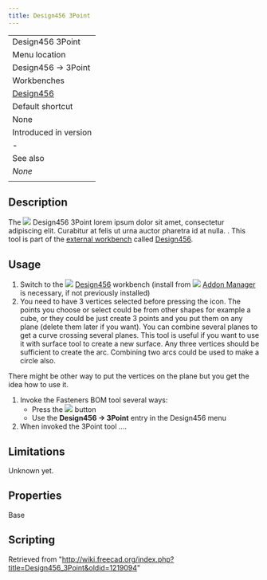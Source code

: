 ```yaml
---
title: Design456 3Point
---
```


|                                                         |
| ------------------------------------------------------- |
| Design456 3Point                                        |
| Menu location                                           |
| Design456 → 3Point                                      |
| Workbenches                                             |
| [Design456](/Design456_Workbench "Design456 Workbench") |
| Default shortcut                                        |
| None                                                    |
| Introduced in version                                   |
| -                                                       |
| See also                                                |
| _None_                                                  |
|                                                         |

## Description

The ![](/images/Design456_3Point.svg) Design456 3Point lorem ipsum dolor sit amet, consectetur adipiscing elit. Curabitur at felis ut urna auctor pharetra id at nulla. . This tool is part of the [external workbench](/External_workbenches "External workbenches") called [Design456](/Design456_Workbench "Design456 Workbench").

## Usage

1. Switch to the ![](/images/Design456_workbench_icon.svg) [Design456](/Design456_Workbench "Design456 Workbench") workbench (install from ![](/images/Std_AddonMgr.svg) [Addon Manager](/Std_AddonMgr "Std AddonMgr") is necessary, if not previously installed)
2. You need to have 3 vertices selected before pressing the icon. The points you choose or select could be from other shapes for example a cube, or they could be just create 3 points and you put them on any plane (delete them later if you want). You can combine several planes to get a curve crossing several planes. This tool is useful if you want to use it with surface tool to create a new surface. Any three vertices should be sufficient to create the arc. Combining two arcs could be used to make a circle also.

There might be other way to put the vertices on the plane but you get the idea how to use it.

1. Invoke the Fasteners BOM tool several ways:
   - Press the ![](/images/Design456_3Point.svg) button
   - Use the **Design456 → 3Point** entry in the Design456 menu
2. When invoked the 3Point tool ....

## Limitations

Unknown yet.

## Properties

Base

## Scripting

Retrieved from "<http://wiki.freecad.org/index.php?title=Design456_3Point&oldid=1219094>"
